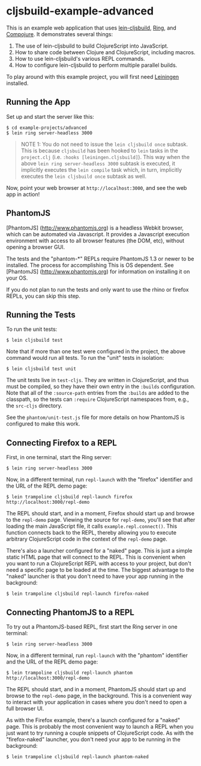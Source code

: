 # cljsbuild-example-advanced

This is an example web application that uses [lein-cljsbuild][1],
[Ring][2], and [Compojure][3]. It demonstrates several things:

1. The use of lein-cljsbuild to build ClojureScript into JavaScript.
2. How to share code between Clojure and ClojureScript, including macros.
3. How to use lein-cljsbuild's various REPL commands.
4. How to configure lein-cljsbuild to perform multiple parallel builds.

To play around with this example project, you will first need
[Leiningen][4] installed.

## Running the App

Set up and start the server like this:

    $ cd example-projects/advanced
    $ lein ring server-headless 3000

> NOTE 1: You do not need to issue the `lein cljsbuild once`
> subtask. This is because `cljsbuild` has been hooked to `lein` tasks
> in the `project.clj` (i.e. `:hooks [leiningen.cljsbuild]`). This way
> when the above `lein ring server-headless 3000` subtask is executed,
> it implicitly executes the `lein compile` task which, in turn,
> implicitly executes the `lein cljsbuild once` subtask as well.

Now, point your web browser at `http://localhost:3000`, and see the web app in action!

## PhantomJS

[PhantomJS] (http://www.phantomjs.org) is a headless Webkit browser, which can be automated
via Javascript.  It provides a Javascript execution environment with access to all browser
features (the DOM, etc), without opening a browser GUI.

The tests and the "phantom-*" REPLs require PhantomJS 1.3 or newer to be installed.
The process for accomplishing This is OS dependent.  See [PhantomJS] (http://www.phantomjs.org)
for information on installing it on your OS.

If you do not plan to run the tests and only want to use the rhino or firefox REPLs, you can skip this step.

## Running the Tests

To run the unit tests:

    $ lein cljsbuild test

Note that if more than one test were configured in the project, the above command would
run all tests.  To run the "unit" tests in isolation:

    $ lein cljsbuild test unit

The unit tests live in `test-cljs`.  They are written in ClojureScript, and thus must
be compiled, so they have their own entry in the `:builds` configuration.  Note that
all of the `:source-path` entries from the `:builds` are added to the classpath, so
the tests can `:require` ClojureScript namespaces from, e.g., the `src-cljs` directory.

See the `phantom/unit-test.js` file for more details on how PhantomJS is configured to
make this work.

## Connecting Firefox to a REPL

First, in one terminal, start the Ring server:

    $ lein ring server-headless 3000

Now, in a different terminal, run `repl-launch` with the "firefox" identifier and the URL of the REPL demo page:

    $ lein trampoline cljsbuild repl-launch firefox http://localhost:3000/repl-demo

The REPL should start, and in a moment, Firefox should start up and browse to the `repl-demo`
page.  Viewing the source for `repl-demo`, you'll see that after loading the main JavaScript
file, it calls `example.repl.connect()`.  This function connects back to the REPL, thereby
allowing you to execute arbitrary ClojureScript code in the context of the `repl-demo` page.

There's also a launcher configured for a "naked" page.  This is just a simple static
HTML page that will connect to the REPL.  This is convenient when you want to run
a ClojureScript REPL with access to your project, but don't need a specific page to
be loaded at the time.  The biggest advantage to the "naked" launcher is that you don't
need to have your app running in the background:

    $ lein trampoline cljsbuild repl-launch firefox-naked

## Connecting PhantomJS to a REPL

To try out a PhantomJS-based REPL, first start the Ring server in one terminal:

    $ lein ring server-headless 3000

Now, in a different terminal, run `repl-launch` with the "phantom" identifier and the URL of the REPL demo page:

    $ lein trampoline cljsbuild repl-launch phantom http://localhost:3000/repl-demo

The REPL should start, and in a moment, PhantomJS should start up and browse to the `repl-demo`
page, in the background.  This is a convenient way to interact with your application in cases
where you don't need to open a full browser UI.

As with the Firefox example, there's a launch configured for a "naked" page.  This is probably
the most convenient way to launch a REPL when you just want to try running a couple snippets
of ClojureScript code.  As with the "firefox-naked" launcher, you don't need your app to be
running in the background:

    $ lein trampoline cljsbuild repl-launch phantom-naked

[1]: https://github.com/emezeske/lein-cljsbuild
[2]: https://github.com/mmcgrana/ring
[3]: https://github.com/weavejester/compojure
[4]: https://github.com/technomancy/leiningen
